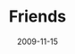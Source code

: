 ---
layout: message
category: message
series: "Typecast"
title: "Friends"
date: 2009-11-15
audio-description: "Brian Tome discusses the importance of friendships."
audio: "http://s3.amazonaws.com/crossroadsaudiomessages/Typecast1.mp3"
audio-title: "Friends"
audio-duration: "30&#58;50"
program-description: ""
program: "http://www.crossroads.net/players/media/hq/11_14-15_09Program.pdf"
program-title: "Friends (Program)"
video-description: "Brian Tome discusses the importance of friendship."
video-title: "Friends"
video: "https://s3.amazonaws.com/crossroadsvideomessages/TypeCast1.mp4"
video-poster: "https://www.crossroads.net/uploadedfiles/TypeCast1-still.jpg"
---
